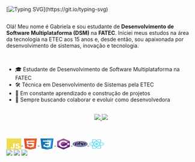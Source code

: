 [![Typing SVG](https://readme-typing-svg.herokuapp.com/?color=FF97Cf&size=35&center=true&vCenter=true&width=1000&lines=Welcome+To+My+Profile!)](https://git.io/typing-svg)


##
Olá! Meu nome é Gabriela e sou estudante de **Desenvolvimento de Software Multiplataforma (DSM)** na **FATEC**. Iniciei meus estudos na área da tecnologia na ETEC aos 15 anos e, desde então, sou apaixonada por desenvolvimento de sistemas, inovação e tecnologia.

<br>

* 🎓 Estudante de Desenvolvimento de Software Multiplataforma na FATEC
* 🛠️ Técnica em Desenvolvimento de Sistemas pela ETEC
* 🚀 Em constante aprendizado e construção de projetos
* 🔗 Sempre buscando colaborar e evoluir como desenvolvedora


##


<div align="center">
  <a href="https://github.com/gabrieelapl">
  <img height="160em" src="https://github-readme-stats.vercel.app/api?username=gabrieelapl&show_icons=true&theme=dracula&include_all_commits=true&count_private=true"/>
  <img height="160em" src="https://github-readme-stats.vercel.app/api/top-langs/?username=gabrieelapl&layout=compact&langs_count=7&theme=dracula"/>
</div>

  ##
  
<div style="display: inline_block"><br>
  <img align="center" alt="Gabriela-Js" height="30" width="40" src="https://raw.githubusercontent.com/devicons/devicon/master/icons/javascript/javascript-plain.svg">
  <img align="center" alt="Gabriela-HTML" height="30" width="40" src="https://raw.githubusercontent.com/devicons/devicon/master/icons/html5/html5-original.svg">
  <img align="center" alt="Gabriela-CSS" height="30" width="40" src="https://raw.githubusercontent.com/devicons/devicon/master/icons/css3/css3-original.svg">
  <img align="center" alt="Gabriela-Csharp" height="30" width="40" src="https://raw.githubusercontent.com/devicons/devicon/master/icons/csharp/csharp-original.svg">
  <img align="center" alt="Gabriela-PHP" height="30" width="40" src="https://raw.githubusercontent.com/devicons/devicon/master/icons/php/php-original.svg">
  <img align="center" alt="Gabriela-React" height="30" width="40" src="https://raw.githubusercontent.com/devicons/devicon/master/icons/react/react-original.svg">
</div>

<div> 
  <a href="https://instagram.com/gabrieelapl" target="_blank"><img src="https://img.shields.io/badge/-Instagram-%23E4405F?style=for-the-badge&logo=instagram&logoColor=white" target="_blank"></a>
  <a href = "gabiplino21@gmail.com"><img src="https://img.shields.io/badge/-Gmail-%23333?style=for-the-badge&logo=gmail&logoColor=white" target="_blank"></a>
  <a href="www.linkedin.com/in/gabriela-lino-701182269" target="_blank"><img src="https://img.shields.io/badge/-LinkedIn-%230077B5?style=for-the-badge&logo=linkedin&logoColor=white" target="_blank"></a>   
</div>
  
